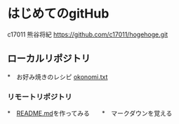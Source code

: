# はじめてのgitHub
c17011 熊谷将紀
<https://github.com/c17011/hogehoge.git>

## ローカルリポジトリ
*　お好み焼きのレシピ  [okonomi.txt](okonomi.txt)

### リモートリポジトリ
*　[README.md](READme.md)を作ってみる　　*　マークダウンを覚える
